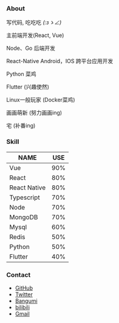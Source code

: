 ### About

写代码, 吃吃吃 _(:зゝ∠)_ 

主前端开发(React, Vue)

Node、Go 后端开发

React-Native Android，IOS 跨平台应用开发

Python 菜鸡

Flutter (兴趣使然)

Linux一般玩家 (Docker菜鸡)

画画萌新 (努力画画ing)

宅 (补番ing)



### Skill

NAME | USE 
|----|------|
Vue     | 90%
React   | 80%
React Native| 80%
Typescript| 70%
Node    | 70%
MongoDB | 70%
Mysql   | 60%
Redis   | 50%
Python  | 50%
Flutter | 40%


### Contact

* [GitHub](https://github.com/Beats0)
* [Twitter](https://twitter.com/Beats0Ling)
* [Bangumi](https://bangumi.tv/user/beats0)
* [bilibili](https://space.bilibili.com/598848)
* [Gmail](mailto:Beats01998@gmail.com)
